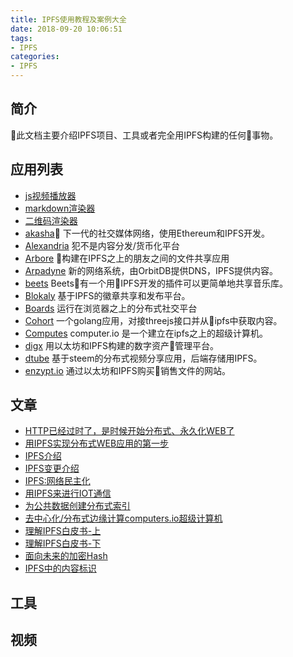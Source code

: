 ```yaml
---
title: IPFS使用教程及案例大全
date: 2018-09-20 10:06:51
tags:
- IPFS
categories:
- IPFS
---
```


## 简介
此文档主要介绍IPFS项目、工具或者完全用IPFS构建的任何事物。
<!--more-->
## 应用列表
- [js视频播放器](https://github.com/ipfs/website/tree/master/content/docs/examples/webapps/play)
- [markdown渲染器](https://github.com/ipfs/website/tree/master/content/docs/examples/webapps/markdown-viewer)
- [二维码渲染器](https://github.com/ipfs/website/tree/master/content/docs/examples/webapps/qr-render)
- [akasha](http://akasha.world/) 下一代的社交媒体网络，使用Ethereum和IPFS开发。
- [Alexandria](http://www.alexandria.io/learn/#integrated-technologies) 犯不是内容分发/货币化平台
- [Arbore](http://arbo.re/) 构建在IPFS之上的朋友之间的文件共享应用
- [Arpadyne](https://arpadyne.computes.com/) 新的网络系统，由OrbitDB提供DNS，IPFS提供内容。
- [beets](https://github.com/beetbox/beets) Beets有一个用IPFS开发的插件可以更简单地共享音乐库。
- [Blokaly](https://github.com/mozilla/openbadges-bakery) 基于IPFS的徽章共享和发布平台。
- [Boards](https://ipfs.io/ipns/boards.ydns.eu) 运行在浏览器之上的分布式社交平台
- [Cohort](https://github.com/zignig/cohort) 一个golang应用，对接threejs接口并从ipfs中获取内容。
- [Computes](https://computes.io/) computer.io 是一个建立在ipfs之上的超级计算机。
- [digx](https://www.dgx.io/) 用以太坊和IPFS构建的数字资产管理平台。
- [dtube](https://d.tube/) 基于steem的分布式视频分享应用，后端存储用IPFS。
- [enzypt.io](https://enzypt.io/) 通过以太坊和IPFS购买销售文件的网站。


## 文章
- [HTTP已经过时了，是时候开始分布式、永久化WEB了](https://ipfs.io/ipfs/QmNhFJjGcMPqpuYfxL62VVB9528NXqDNMFXiqN5bgFYiZ1/its-time-for-the-permanent-web.html)
- [用IPFS实现分布式WEB应用的第一步](https://hacked.com/first-steps-toward-implementing-distributed-permanent-web-ipfs/)
- [IPFS介绍](http://whatdoesthequantsay.com/2015/09/13/ipfs-introduction-by-example)
- [IPFS变更介绍](https://changelog.com/204/)
- [IPFS:网络民主化](https://medium.com/@tonywillenberg/web-3-0-a-truly-democratised-internet-f4b06cb4077b)
- [用IPFS来进行IOT通信](https://medium.com/@chrismatthieu/using-ipfs-for-iot-communications-b49c2139783a)
- [为公共数据创建分布式索引](https://github.com/luizirber/2017-recomb)
- [去中心化/分布式边缘计算computers.io超级计算机](https://blog.computes.io/decentralized-distributed-edge-computing-comes-to-computes-io-396aa062bc85)
- [理解IPFS白皮书-上](https://decentralized.blog/understanding-the-ipfs-white-paper-part-1.html)
- [理解IPFS白皮书-下](https://decentralized.blog/understanding-the-ipfs-white-paper-part-2.html)
- [面向未来的加密Hash](https://pascalprecht.github.io/posts/future-proofed-hashes-with-multihash/)
- [IPFS中的内容标识](https://pascalprecht.github.io/posts/content-identifiers-in-ipfs/)

## 工具


## 视频
